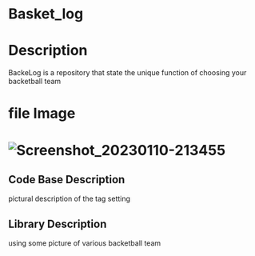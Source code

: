# Basket_log

# Description 
  BackeLog is a repository that state the unique function of choosing your backetball team 
  
# file Image
# ![Screenshot_20230110-213455](https://user-images.githubusercontent.com/102669082/223440749-adc84f58-aee4-4bf0-9653-f5c9ec35f8a7.png)

## Code Base Description
pictural description of the tag setting
 
## Library Description
using some picture of various backetball team 
 
